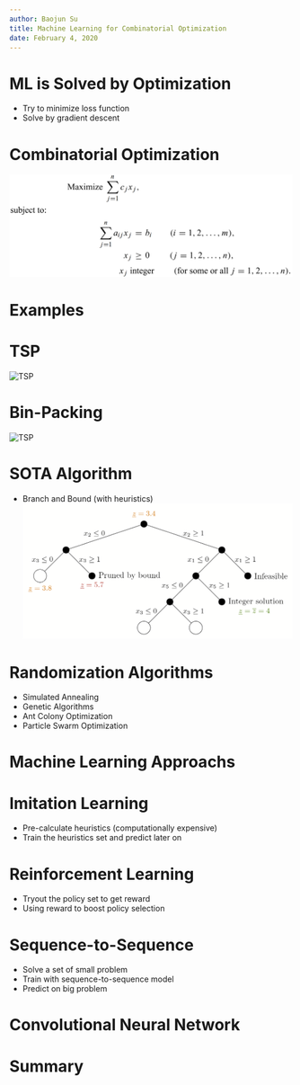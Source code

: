 ```yaml
---
author: Baojun Su
title: Machine Learning for Combinatorial Optimization
date: February 4, 2020
---
```


# ML is Solved by Optimization

* Try to minimize loss function
* Solve by gradient descent

# Combinatorial Optimization
![](mip.png "Combinatorial Optimization")

# Examples

# TSP
![](https://web.colby.edu/thegeometricviewpoint/files/2014/11/map.png "TSP")

# Bin-Packing
![](http://cda.mrs.umn.edu/~mcquarrb/teachingarchive/M1001/Resources/figBinWFD15.jpg "TSP")

# SOTA Algorithm
* Branch and Bound (with heuristics)
![](bab.png "Branch and Bound")

# Randomization Algorithms
* Simulated Annealing
* Genetic Algorithms
* Ant Colony Optimization
* Particle Swarm Optimization 

# Machine Learning Approachs

# Imitation Learning
* Pre-calculate heuristics (computationally expensive)
* Train the heuristics set and predict later on

# Reinforcement Learning
* Tryout the policy set to get reward
* Using reward to boost policy selection

# Sequence-to-Sequence
* Solve a set of small problem
* Train with sequence-to-sequence model
* Predict on big problem

# Convolutional Neural Network

# Summary
